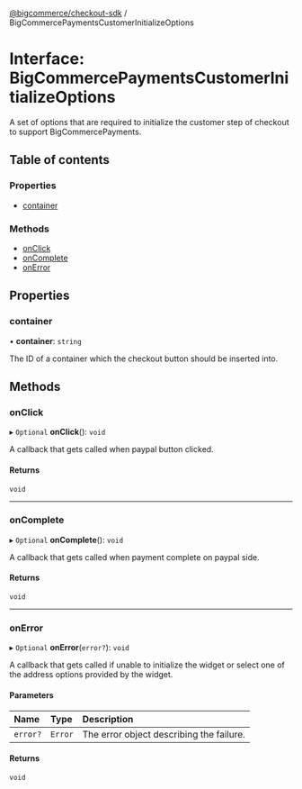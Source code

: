 [@bigcommerce/checkout-sdk](../README.md) / BigCommercePaymentsCustomerInitializeOptions

# Interface: BigCommercePaymentsCustomerInitializeOptions

A set of options that are required to initialize the customer step of
checkout to support BigCommercePayments.

## Table of contents

### Properties

- [container](BigCommercePaymentsCustomerInitializeOptions.md#container)

### Methods

- [onClick](BigCommercePaymentsCustomerInitializeOptions.md#onclick)
- [onComplete](BigCommercePaymentsCustomerInitializeOptions.md#oncomplete)
- [onError](BigCommercePaymentsCustomerInitializeOptions.md#onerror)

## Properties

### container

• **container**: `string`

The ID of a container which the checkout button should be inserted into.

## Methods

### onClick

▸ `Optional` **onClick**(): `void`

A callback that gets called when paypal button clicked.

#### Returns

`void`

___

### onComplete

▸ `Optional` **onComplete**(): `void`

A callback that gets called when payment complete on paypal side.

#### Returns

`void`

___

### onError

▸ `Optional` **onError**(`error?`): `void`

A callback that gets called if unable to initialize the widget or select
one of the address options provided by the widget.

#### Parameters

| Name | Type | Description |
| :------ | :------ | :------ |
| `error?` | `Error` | The error object describing the failure. |

#### Returns

`void`
